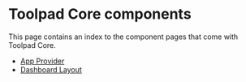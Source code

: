 # Toolpad Core components

<p class="description">This page contains an index to the component pages that come with Toolpad Core.</p>

- [App Provider](/toolpad/core/app-provider/)
- [Dashboard Layout](/toolpad/core/dashboard-layout/)
